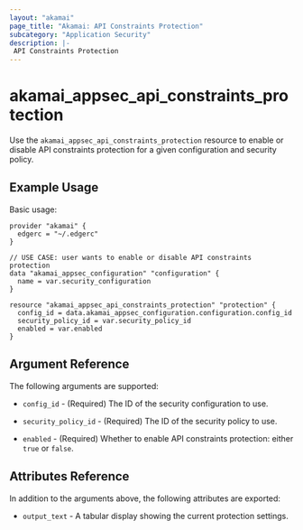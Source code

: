 ```yaml
---
layout: "akamai"
page_title: "Akamai: API Constraints Protection"
subcategory: "Application Security"
description: |-
 API Constraints Protection
---
```


# akamai_appsec_api_constraints_protection

Use the `akamai_appsec_api_constraints_protection` resource to enable or disable API constraints protection for a given configuration and security policy.

## Example Usage

Basic usage:

```hcl
provider "akamai" {
  edgerc = "~/.edgerc"
}

// USE CASE: user wants to enable or disable API constraints protection
data "akamai_appsec_configuration" "configuration" {
  name = var.security_configuration
}

resource "akamai_appsec_api_constraints_protection" "protection" {
  config_id = data.akamai_appsec_configuration.configuration.config_id
  security_policy_id = var.security_policy_id
  enabled = var.enabled
}
```

## Argument Reference

The following arguments are supported:

* `config_id` - (Required) The ID of the security configuration to use.

* `security_policy_id` - (Required) The ID of the security policy to use.

* `enabled` - (Required) Whether to enable API constraints protection: either `true` or `false`.


## Attributes Reference

In addition to the arguments above, the following attributes are exported:

* `output_text` - A tabular display showing the current protection settings.

